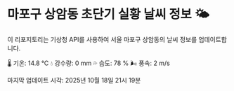 
# 마포구 상암동 초단기 실황 날씨 정보 🌤️

이 리포지토리는 기상청 API를 사용하여 서울 마포구 상암동의 날씨 정보를 업데이트합니다. 

🌡️ 기온: 14.8 ℃
💧 강수량: 0 mm
💦 습도: 78 %
🌬️ 풍속: 2 m/s

마지막 업데이트 시각: 2025년 10월 18일 21시 19분    
